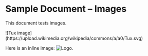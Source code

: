 Sample Document – Images
========================

This document tests images.

<!-- style:w250h350 -->![Tux image](https://upload.wikimedia.org/wikipedia/commons/a/a0/Tux.svg)

Here is an inline image: <!-- style:w100h50 -->![Logo](http://example.com/logo.png).